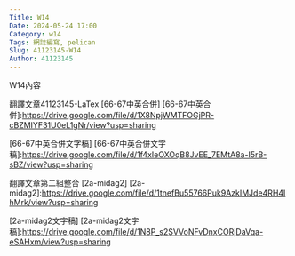 ```yaml
---
Title: W14
Date: 2024-05-24 17:00
Category: w14
Tags: 網誌編寫, pelican
Slug: 41123145-W14
Author: 41123145
---
```


W14內容

<!-- PELICAN_END_SUMMARY -->
翻譯文章41123145-LaTex
[66-67中英合併]
[66-67中英合併]:https://drive.google.com/file/d/1X8NpjWMTFOGjPR-cBZMIYF31U0eL1gNr/view?usp=sharing

[66-67中英合併文字稿]
[66-67中英合併文字稿]:https://drive.google.com/file/d/1f4xIeOXOqB8JvEE_7EMtA8a-I5rB-sBZ/view?usp=sharing

翻譯文章第二組整合
[2a-midag2]
[2a-midag2]:https://drive.google.com/file/d/1tnefBu55766Puk9AzkIMJde4RH4IhMrk/view?usp=sharing

[2a-midag2文字稿]
[2a-midag2文字稿]:https://drive.google.com/file/d/1N8P_s2SVVoNFvDnxCORjDaVqa-eSAHxm/view?usp=sharing
